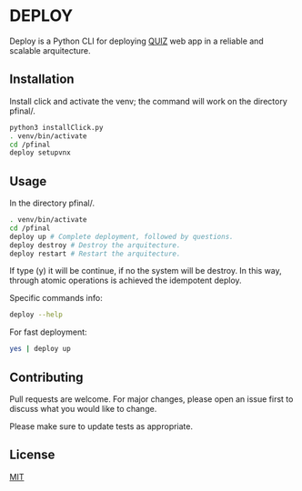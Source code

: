 # DEPLOY

Deploy is a Python CLI for deploying [QUIZ](https://github.com/CORE-UPM/quiz_2019) web app in a reliable and scalable arquitecture.

## Installation

Install click and activate the venv; the command will work on the directory pfinal/.

```bash
python3 installClick.py
. venv/bin/activate
cd /pfinal
deploy setupvnx
```

## Usage

In the directory pfinal/.
```bash
. venv/bin/activate
cd /pfinal
deploy up # Complete deployment, followed by questions.
deploy destroy # Destroy the arquitecture.
deploy restart # Restart the arquitecture.

```
If type (y) it will be continue, if no the system will be destroy.
In this way, through atomic operations is achieved the idempotent deploy.

Specific commands info:

```bash
deploy --help
```

For fast deployment:
```bash
yes | deploy up 
```

## Contributing
Pull requests are welcome. For major changes, please open an issue first to discuss what you would like to change.

Please make sure to update tests as appropriate.

## License
[MIT](https://choosealicense.com/licenses/mit/)




